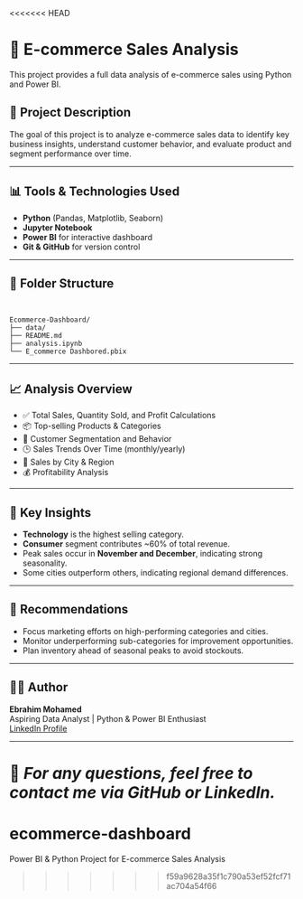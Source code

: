 <<<<<<< HEAD
# 🛒 E-commerce Sales Analysis

This project provides a full data analysis of e-commerce sales using Python and Power BI.

## 📌 Project Description
The goal of this project is to analyze e-commerce sales data to identify key business insights, understand customer behavior, and evaluate product and segment performance over time.

---

## 📊 Tools & Technologies Used
- **Python** (Pandas, Matplotlib, Seaborn)
- **Jupyter Notebook**
- **Power BI** for interactive dashboard
- **Git & GitHub** for version control

---

## 📁 Folder Structure

```


Ecommerce-Dashboard/
├── data/
├── README.md
├── analysis.ipynb
└── E_commerce Dashbored.pbix
```

---

## 📈 Analysis Overview

- ✅ Total Sales, Quantity Sold, and Profit Calculations
- 📦 Top-selling Products & Categories
- 👥 Customer Segmentation and Behavior
- 🕒 Sales Trends Over Time (monthly/yearly)
- 📍 Sales by City & Region
- 💰 Profitability Analysis

---

## 📌 Key Insights

- **Technology** is the highest selling category.
- **Consumer** segment contributes ~60% of total revenue.
- Peak sales occur in **November and December**, indicating strong seasonality.
- Some cities outperform others, indicating regional demand differences.

---

## 🧠 Recommendations

- Focus marketing efforts on high-performing categories and cities.
- Monitor underperforming sub-categories for improvement opportunities.
- Plan inventory ahead of seasonal peaks to avoid stockouts.

---

## 👨‍💻 Author

**Ebrahim Mohamed**  
Aspiring Data Analyst | Python & Power BI Enthusiast  
[LinkedIn Profile](https://www.linkedin.com/feed/)

---

📎 *For any questions, feel free to contact me via GitHub or LinkedIn.*
=======
# ecommerce-dashboard
Power BI &amp; Python Project for E-commerce Sales Analysis
>>>>>>> f59a9628a35f1c790a53ef52fcf71ac704a54f66
